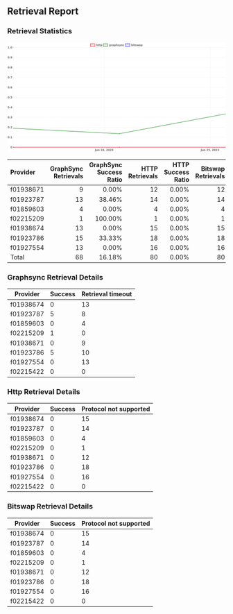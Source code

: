 ## Retrieval Report
### Retrieval Statistics
<img src="https://raw.githubusercontent.com/data-preservation-programs/filplus-checker-assets/main/filecoin-project/filecoin-plus-large-datasets/issues/1913/1687833387932.png"/>

| Provider  | GraphSync Retrievals | GraphSync Success Ratio | HTTP Retrievals | HTTP Success Ratio | Bitswap Retrievals | Bitswap Success Ratio |
| :-------- | -------------------: | ----------------------: | --------------: | -----------------: | -----------------: | --------------------: |
| f01938671 |                    9 |                   0.00% |              12 |              0.00% |                 12 |                 0.00% |
| f01923787 |                   13 |                  38.46% |              14 |              0.00% |                 14 |                 0.00% |
| f01859603 |                    4 |                   0.00% |               4 |              0.00% |                  4 |                 0.00% |
| f02215209 |                    1 |                 100.00% |               1 |              0.00% |                  1 |                 0.00% |
| f01938674 |                   13 |                   0.00% |              15 |              0.00% |                 15 |                 0.00% |
| f01923786 |                   15 |                  33.33% |              18 |              0.00% |                 18 |                 0.00% |
| f01927554 |                   13 |                   0.00% |              16 |              0.00% |                 16 |                 0.00% |
| Total     |                   68 |                  16.18% |              80 |              0.00% |                 80 |                 0.00% |

### Graphsync Retrieval Details
| Provider  | Success | Retrieval timeout |
| --------- | ------- | ----------------- |
| f01938674 | 0       | 13                |
| f01923787 | 5       | 8                 |
| f01859603 | 0       | 4                 |
| f02215209 | 1       | 0                 |
| f01938671 | 0       | 9                 |
| f01923786 | 5       | 10                |
| f01927554 | 0       | 13                |
| f02215422 | 0       | 0                 |

### Http Retrieval Details
| Provider  | Success | Protocol not supported |
| --------- | ------- | ---------------------- |
| f01938674 | 0       | 15                     |
| f01923787 | 0       | 14                     |
| f01859603 | 0       | 4                      |
| f02215209 | 0       | 1                      |
| f01938671 | 0       | 12                     |
| f01923786 | 0       | 18                     |
| f01927554 | 0       | 16                     |
| f02215422 | 0       | 0                      |

### Bitswap Retrieval Details
| Provider  | Success | Protocol not supported |
| --------- | ------- | ---------------------- |
| f01938674 | 0       | 15                     |
| f01923787 | 0       | 14                     |
| f01859603 | 0       | 4                      |
| f02215209 | 0       | 1                      |
| f01938671 | 0       | 12                     |
| f01923786 | 0       | 18                     |
| f01927554 | 0       | 16                     |
| f02215422 | 0       | 0                      |
